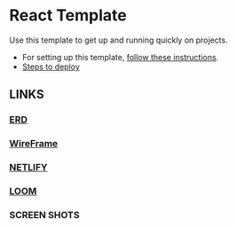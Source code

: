 # React Template

Use this template to get up and running quickly on projects. 
- For setting up this template, [follow these instructions](https://github.com/nss-nightclass-projects/Night-Class-Resources/blob/master/book-4-react/chapters/react-setup.md).
- [Steps to deploy](https://github.com/nss-nightclass-projects/REACT-Deployment-Netlify)

## LINKS

### [ERD](https://dbdiagram.io/d/60b6bcbcb29a09603d178d9c)

### [WireFrame](https://miro.com/app/board/o9J_lAIAK8I=/)

### [NETLIFY]()

### [LOOM]()

### SCREEN SHOTS
